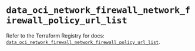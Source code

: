 # `data_oci_network_firewall_network_firewall_policy_url_list`

Refer to the Terraform Registry for docs: [`data_oci_network_firewall_network_firewall_policy_url_list`](https://registry.terraform.io/providers/oracle/oci/6.18.0/docs/data-sources/network_firewall_network_firewall_policy_url_list).
